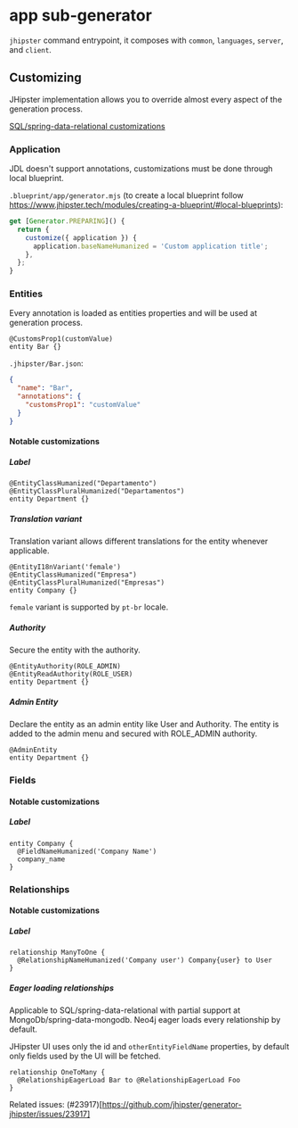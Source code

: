# app sub-generator

`jhipster` command entrypoint, it composes with `common`, `languages`, `server`, and `client`.

## Customizing

JHipster implementation allows you to override almost every aspect of the generation process.

[SQL/spring-data-relational customizations](https://github.com/jhipster/generator-jhipster/blob/skip_ci-architecture/generators/spring-data-relational/README.md#sqlspring-data-relational-sub-generator)

### Application

JDL doesn't support annotations, customizations must be done through local blueprint.

`.blueprint/app/generator.mjs` (to create a local blueprint follow https://www.jhipster.tech/modules/creating-a-blueprint/#local-blueprints):

```js
get [Generator.PREPARING]() {
  return {
    customize({ application }) {
      application.baseNameHumanized = 'Custom application title';
    },
  };
}
```

### Entities

Every annotation is loaded as entities properties and will be used at generation process.

```jdl
@CustomsProp1(customValue)
entity Bar {}
```

`.jhipster/Bar.json`:

```json
{
  "name": "Bar",
  "annotations": {
    "customsProp1": "customValue"
  }
}
```

#### Notable customizations

##### Label

```
@EntityClassHumanized("Departamento")
@EntityClassPluralHumanized("Departamentos")
entity Department {}
```

##### Translation variant

Translation variant allows different translations for the entity whenever applicable.

```jdl
@EntityI18nVariant('female')
@EntityClassHumanized("Empresa")
@EntityClassPluralHumanized("Empresas")
entity Company {}
```

`female` variant is supported by `pt-br` locale.

##### Authority

Secure the entity with the authority.

```
@EntityAuthority(ROLE_ADMIN)
@EntityReadAuthority(ROLE_USER)
entity Department {}
```

##### Admin Entity

Declare the entity as an admin entity like User and Authority.
The entity is added to the admin menu and secured with ROLE_ADMIN authority.

```
@AdminEntity
entity Department {}
```

### Fields

#### Notable customizations

##### Label

```jdl
entity Company {
  @FieldNameHumanized('Company Name')
  company_name
}
```

### Relationships

#### Notable customizations

##### Label

```jdl
relationship ManyToOne {
  @RelationshipNameHumanized('Company user') Company{user} to User
}
```

##### Eager loading relationships

Applicable to SQL/spring-data-relational with partial support at MongoDb/spring-data-mongodb.
Neo4j eager loads every relationship by default.

JHipster UI uses only the id and `otherEntityFieldName` properties, by default only fields used by the UI will be fetched.

```jdl
relationship OneToMany {
  @RelationshipEagerLoad Bar to @RelationshipEagerLoad Foo
}
```

Related issues: (#23917)[https://github.com/jhipster/generator-jhipster/issues/23917]
